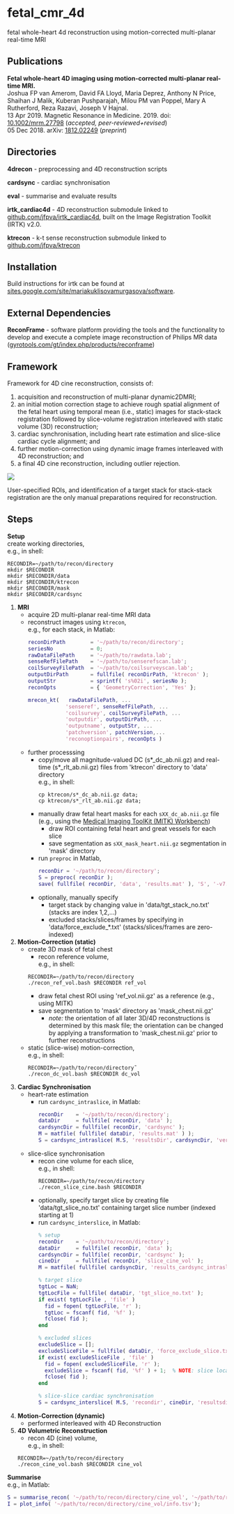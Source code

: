 # fetal_cmr_4d

fetal whole-heart 4d reconstruction using motion-corrected multi-planar real-time MRI

## Publications

__Fetal whole-heart 4D imaging using motion-corrected multi-planar real-time MRI.__  
Joshua FP van Amerom, David FA Lloyd, Maria Deprez, Anthony N Price, Shaihan J Malik, Kuberan Pushparajah, Milou PM van Poppel, Mary A Rutherford, Reza Razavi, Joseph V Hajnal.  
13 Apr 2019. Magnetic Resonance in Medicine. 2019. doi: [10.1002/mrm.27798](https://doi.org/10.1002/mrm.27798) (_accepted, peer-reviewed+revised_)  
05 Dec 2018. arXiv: [1812.02249](https://arxiv.org/abs/1812.02249) (_preprint_)  

## Directories

__4drecon__ - preprocessing and 4D reconstruction scripts  

__cardsync__ - cardiac synchronisation   

__eval__ - summarise and evaluate results

__irtk_cardiac4d__ - 4D reconstruction submodule linked to [github.com/jfpva/irtk_cardiac4d](https://github.com/jfpva/irtk_cardiac4d), built on the Image Registration Toolkit (IRTK) v2.0.  

__ktrecon__ - k-t sense reconstruction submodule linked to  [github.com/jfpva/ktrecon](https://github.com/jfpva/ktrecon)  


## Installation

Build instructions for irtk can be found at [sites.google.com/site/mariakuklisovamurgasova/software](https://sites.google.com/site/mariakuklisovamurgasova/software).


## External Dependencies

__ReconFrame__ - software platform providing the tools and the functionality to develop and execute a complete image reconstruction of Philips MR data ([gyrotools.com/gt/index.php/products/reconframe](https://www.gyrotools.com/gt/index.php/products/reconframe))  


## Framework 

Framework for 4D cine reconstruction, consists of:

1. acquisition and reconstruction of multi-planar dynamic2DMRI; 
2. an initial motion correction stage to achieve rough spatial alignment of the fetal heart using temporal mean (i.e., static) images for stack-stack registration followed by slice-volume registration interleaved with static volume (3D) reconstruction; 
3. cardiac synchronisation, including heart rate estimation and slice-slice cardiac cycle alignment; and 
4. further motion-correction using dynamic image frames interleaved with 4D reconstruction; and 
5. a final 4D cine reconstruction, including outlier rejection.  

![](4d_framework.png)  

User-specified ROIs, and identification of a target stack for stack-stack registration are the only manual preparations required for reconstruction.


## Steps

__Setup__  \
create working directories,  \
e.g., in shell:  
```shell 
RECONDIR=~/path/to/recon/directory
mkdir $RECONDIR
mkdir $RECONDIR/data
mkdir $RECONDIR/ktrecon
mkdir $RECONDIR/mask
mkdir $RECONDIR/cardsync
```

1. __MRI__
    - acquire 2D multi-planar real-time MRI data
    - reconstruct images using `ktrecon`, \
    e.g., for each stack, in Matlab:  
        ```matlab
        reconDirPath        = '~/path/to/recon/directory';
        seriesNo            = 0;
        rawDataFilePath     = '~/path/to/rawdata.lab';
        senseRefFilePath    = '~/path/to/senserefscan.lab';
        coilSurveyFilePath  = '~/path/to/coilsurveyscan.lab';
        outputDirPath       = fullfile( reconDirPath, 'ktrecon' );
        outputStr           = sprintf( 's%02i', seriesNo );
        reconOpts           = { 'GeometryCorrection', 'Yes' };

        mrecon_kt(   rawDataFilePath, ...
                    'senseref', senseRefFilePath, ...
                    'coilsurvey', coilSurveyFilePath, ...
                    'outputdir', outputDirPath, ...
                    'outputname', outputStr, ...
                    'patchversion', patchVersion,...
                    'reconoptionpairs', reconOpts )
        ```
    - further processsing
        - copy/move all magnitude-valued DC (s\*_dc_ab.nii.gz) and real-time (s\*_rlt_ab.nii.gz) files from 'ktrecon' directory to 'data' directory \
        e.g., in shell: 
            ```shell
            cp ktrecon/s*_dc_ab.nii.gz data;
            cp ktrecon/s*_rlt_ab.nii.gz data;
            ```
        - manually draw fetal heart masks for each `sXX_dc_ab.nii.gz` file (e.g., using the [Medical Imaging ToolKit (MITK) Workbench](http://mitk.org/wiki/Downloads#MITK_Workbench))
            - draw ROI containing fetal heart and great vessels for each slice
            - save segmentation as `sXX_mask_heart.nii.gz` segmentation in 'mask' directory
        - run `preproc` in Matlab,
            ```matlab
            reconDir = '~/path/to/recon/directory';
            S = preproc( reconDir );
            save( fullfile( reconDir, 'data', 'results.mat' ), 'S', '-v7.3' );
            ```
        - optionally, manually specify
            - target stack by changing value in 'data/tgt_stack_no.txt' (stacks are index 1,2,...)
            - excluded stacks/slices/frames by specifying in 'data/force_exclude_*.txt' (stacks/slices/frames are zero-indexed)
2. __Motion-Correction (static)__
    - create 3D mask of fetal chest
        - recon reference volume, \
        e.g., in shell: 
        ```shell
        RECONDIR=~/path/to/recon/directory
        ./recon_ref_vol.bash $RECONDIR ref_vol
        ```
        - draw fetal chest ROI using 'ref_vol.nii.gz' as a reference (e.g., using MITK)
        - save segmentation to 'mask' directory as  'mask_chest.nii.gz'
            - _note:_ the orientation of all later 3D/4D reconstructions is determined by this mask file; the orientation can be changed by applying a transformation to 'mask_chest.nii.gz' prior to further reconstructions
    - static (slice-wise) motion-correction, \
    e.g., in shell: 
        ```shell
        RECONDIR=~/path/to/recon/directory˜
        ./recon_dc_vol.bash $RECONDIR dc_vol
        ```
3. __Cardiac Synchronisation__
    - heart-rate estimation
        - run `cardsync_intraslice`, in Matlab:
            ```matlab
            reconDir    = '~/path/to/recon/directory';
            dataDir     = fullfile( reconDir, 'data' );
            cardsyncDir = fullfile( reconDir, 'cardsync' );
            M = matfile( fullfile( dataDir, 'results.mat' ) );
            S = cardsync_intraslice( M.S, 'resultsDir', cardsyncDir, 'verbose', true );
            ```
    - slice-slice synchronisation
        - recon cine volume for each slice, \
        e.g., in shell: 
            ```shell
            RECONDIR=~/path/to/recon/directory
            ./recon_slice_cine.bash $RECONDIR
            ```
        - optionally, specify target slice by creating file 'data/tgt_slice_no.txt' containing target slice number (indexed starting at 1)
        - run `cardsync_interslice`, in Matlab:
            ```matlab
            % setup
            reconDir    = '~/path/to/recon/directory';
            dataDir     = fullfile( reconDir, 'data' );
            cardsyncDir = fullfile( reconDir, 'cardsync' );
            cineDir     = fullfile( reconDir, 'slice_cine_vol' );    
            M = matfile( fullfile( cardsyncDir, 'results_cardsync_intraslice.mat' ) );
            
            % target slice
            tgtLoc = NaN;
            tgtLocFile = fullfile( dataDir, 'tgt_slice_no.txt' );
            if exist( tgtLocFile , 'file' )
              fid = fopen( tgtLocFile, 'r' );
              tgtLoc = fscanf( fid, '%f' );
              fclose( fid );
            end
            
            % excluded slices
            excludeSlice = [];
            excludeSliceFile = fullfile( dataDir, 'force_exclude_slice.txt' );
            if exist( excludeSliceFile , 'file' )
              fid = fopen( excludeSliceFile, 'r' );
              excludeSlice = fscanf( fid, '%f' ) + 1;  % NOTE: slice locations in input file are zero-indexed
              fclose( fid );
            end
            
            % slice-slice cardiac synchronisation
            S = cardsync_interslice( M.S, 'recondir', cineDir, 'resultsdir', cardsyncDir, 'tgtloc', tgtLoc, 'excludeloc', excludeSlice );
            ```
4. __Motion-Correction (dynamic)__
    - performed interleaved with 4D Reconstruction
5. __4D Volumetric Reconstruction__
    - recon 4D (cine) volume, \
    e.g., in shell: 
    ```shell
    RECONDIR=~/path/to/recon/directory
    ./recon_cine_vol.bash $RECONDIR cine_vol
    ```

__Summarise__  \
e.g., in Matlab:  
```matlab
S = summarise_recon( '~/path/to/recon/directory/cine_vol', '~/path/to/recon/directory/cardsync', 'verbose', true );
I = plot_info( '~/path/to/recon/directory/cine_vol/info.tsv');
```